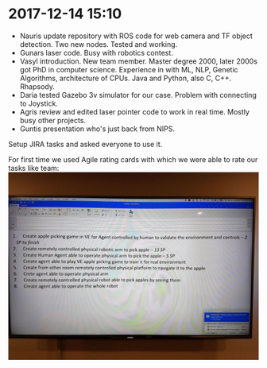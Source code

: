 # 2017-12-14 15:10

* Nauris update repository with ROS code for web camera and TF object detection. Two new nodes. Tested and working.
* Gunars laser code. Busy with robotics contest.
* Vasyl introduction. New team member. Master degree 2000, later 2000s got PhD in computer science. Experience in with ML, NLP, Genetic Algorithms, architecture of CPUs. Java and Python, also C, C++. Rhapsody.
* Daria tested Gazebo 3v simulator for our case. Problem with connecting to Joystick.
* Agris review and edited laser pointer code to work in real time. Mostly busy other projects.
* Guntis presentation who's just back from NIPS.

Setup JIRA tasks and asked everyone to use it.

For first time we used Agile rating cards with which we were able to rate our tasks like team:
![planning_bullet_points_with_SP](images/planning_bullet_points_with_SP.jpeg)